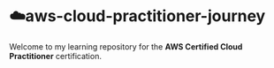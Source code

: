 # ☁️aws-cloud-practitioner-journey

Welcome to my learning repository for the **AWS Certified Cloud Practitioner** certification.  

